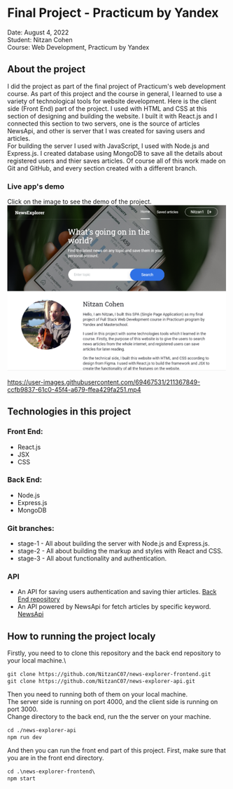 # Final Project - Practicum by Yandex
Date: August 4, 2022\
Student: Nitzan Cohen\
Course: Web Development, Practicum by Yandex

## About the project
I did the project as part of the final project of Practicum's web development course. As part of this project and the course in general, I learned to use a variety of technological tools for website development. Here is the client side (Front End) part of the project. I used with HTML and CSS at this section of designing and building the website. I built it with React.js and I connected this section to two servers, one is the source of articles NewsApi, and other is server that I was created for saving users and articles.\
For building the server I used with JavaScript, I used with Node.js and Express.js. I created database using MongoDB to save all the details about registered users and thier saves articles. Of course all of this work made on Git and GitHub, and every section created with a different branch.

### Live app's demo
Click on the image to see the demo of the project.
<a href="https://www.youtube.com/watch?v=-rEoFPwmu08" target="_blank"><img src="./src/images/ScreenshotProject.png" alt="cover" width="500"></a>


https://user-images.githubusercontent.com/69467531/211367849-ccfb9837-61c0-45f4-a679-ffea429fa251.mp4


## Technologies in this project
### Front End:
* React.js
* JSX
* CSS
### Back End:
* Node.js
* Express.js
* MongoDB

### Git branches:
* stage-1 - All about building the server with Node.js and Express.js.
* stage-2 - All about building the markup and styles with React and CSS.
* stage-3 - All about functionality and authentication.

### API
* An API for saving users authentication and saving thier articles. [Back End repository](https://github.com/NitzanC07/news-explorer-api)
* An API powered by NewsApi for fetch articles by specific keyword. [NewsApi](https://newsapi.org/)

## How to running the project localy
Firstly, you need to to clone this repository and the back end repository to your local machine.\
```
git clone https://github.com/NitzanC07/news-explorer-frontend.git
git clone https://github.com/NitzanC07/news-explorer-api.git
```
Then you need to running both of them on your local machine.\
The server side is running on port 4000, and the client side is running on port 3000.\
Change directory to the back end, run the the server on your machine.
```
cd ./news-explorer-api
npm run dev
```
And then you can run the front end part of this project. First, make sure that you are in the front end directory.
```
cd .\news-explorer-frontend\
npm start
```
